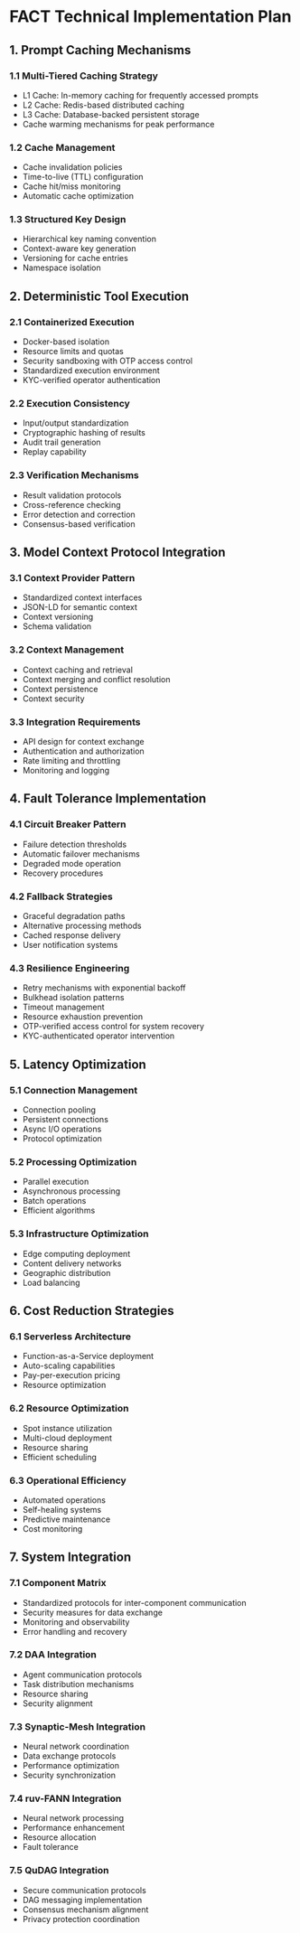 # FACT Technical Implementation Plan

## 1. Prompt Caching Mechanisms

### 1.1 Multi-Tiered Caching Strategy
- L1 Cache: In-memory caching for frequently accessed prompts
- L2 Cache: Redis-based distributed caching
- L3 Cache: Database-backed persistent storage
- Cache warming mechanisms for peak performance

### 1.2 Cache Management
- Cache invalidation policies
- Time-to-live (TTL) configuration
- Cache hit/miss monitoring
- Automatic cache optimization

### 1.3 Structured Key Design
- Hierarchical key naming convention
- Context-aware key generation
- Versioning for cache entries
- Namespace isolation

## 2. Deterministic Tool Execution

### 2.1 Containerized Execution
- Docker-based isolation
- Resource limits and quotas
- Security sandboxing with OTP access control
- Standardized execution environment
- KYC-verified operator authentication

### 2.2 Execution Consistency
- Input/output standardization
- Cryptographic hashing of results
- Audit trail generation
- Replay capability

### 2.3 Verification Mechanisms
- Result validation protocols
- Cross-reference checking
- Error detection and correction
- Consensus-based verification

## 3. Model Context Protocol Integration

### 3.1 Context Provider Pattern
- Standardized context interfaces
- JSON-LD for semantic context
- Context versioning
- Schema validation

### 3.2 Context Management
- Context caching and retrieval
- Context merging and conflict resolution
- Context persistence
- Context security

### 3.3 Integration Requirements
- API design for context exchange
- Authentication and authorization
- Rate limiting and throttling
- Monitoring and logging

## 4. Fault Tolerance Implementation

### 4.1 Circuit Breaker Pattern
- Failure detection thresholds
- Automatic failover mechanisms
- Degraded mode operation
- Recovery procedures

### 4.2 Fallback Strategies
- Graceful degradation paths
- Alternative processing methods
- Cached response delivery
- User notification systems

### 4.3 Resilience Engineering
- Retry mechanisms with exponential backoff
- Bulkhead isolation patterns
- Timeout management
- Resource exhaustion prevention
- OTP-verified access control for system recovery
- KYC-authenticated operator intervention

## 5. Latency Optimization

### 5.1 Connection Management
- Connection pooling
- Persistent connections
- Async I/O operations
- Protocol optimization

### 5.2 Processing Optimization
- Parallel execution
- Asynchronous processing
- Batch operations
- Efficient algorithms

### 5.3 Infrastructure Optimization
- Edge computing deployment
- Content delivery networks
- Geographic distribution
- Load balancing

## 6. Cost Reduction Strategies

### 6.1 Serverless Architecture
- Function-as-a-Service deployment
- Auto-scaling capabilities
- Pay-per-execution pricing
- Resource optimization

### 6.2 Resource Optimization
- Spot instance utilization
- Multi-cloud deployment
- Resource sharing
- Efficient scheduling

### 6.3 Operational Efficiency
- Automated operations
- Self-healing systems
- Predictive maintenance
- Cost monitoring

## 7. System Integration

### 7.1 Component Matrix
- Standardized protocols for inter-component communication
- Security measures for data exchange
- Monitoring and observability
- Error handling and recovery

### 7.2 DAA Integration
- Agent communication protocols
- Task distribution mechanisms
- Resource sharing
- Security alignment

### 7.3 Synaptic-Mesh Integration
- Neural network coordination
- Data exchange protocols
- Performance optimization
- Security synchronization

### 7.4 ruv-FANN Integration
- Neural network processing
- Performance enhancement
- Resource allocation
- Fault tolerance

### 7.5 QuDAG Integration
- Secure communication protocols
- DAG messaging implementation
- Consensus mechanism alignment
- Privacy protection coordination
